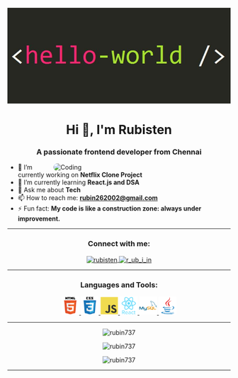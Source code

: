 ![panel](https://github.com/Rubin737/Rubin737/blob/main/panel/cod1.jpg?raw=true)

<h1 align="center">Hi 👋, I'm Rubisten</h1>
<h3 align="center">A passionate frontend developer from Chennai</h3>

<img align="right" alt="Coding" width="400" style="border-radius: 40px" src="https://cdn.dribbble.com/users/1162077/screenshots/3848914/programmer.gif">

- 🔭 I’m currently working on **Netflix Clone Project**
- 🌱 I’m currently learning **React.js and DSA**
- 💬 Ask me about **Tech**
- 📫 How to reach me: **rubin262002@gmail.com**
- ⚡ Fun fact: **My code is like a construction zone: always under improvement.**

---

<h3 align="center">Connect with me:</h3>
<p align="center">
  <a href="https://linkedin.com/in/rubisten" target="blank">
    <img align="center" src="https://raw.githubusercontent.com/rahuldkjain/github-profile-readme-generator/master/src/images/icons/Social/linked-in-alt.svg" alt="rubisten" height="30" width="40" />
  </a>
  <a href="https://instagram.com/r_ub_i_in" target="blank">
    <img align="center" src="https://raw.githubusercontent.com/rahuldkjain/github-profile-readme-generator/master/src/images/icons/Social/instagram.svg" alt="r_ub_i_in" height="30" width="40" />
  </a>
</p>

---

<h3 align="center">Languages and Tools:</h3>
<p align="center">
  <!-- HTML -->
  <a href="https://www.w3.org/html/" target="_blank" rel="noreferrer">
    <img src="https://raw.githubusercontent.com/devicons/devicon/master/icons/html5/html5-original-wordmark.svg" alt="html5" width="40" height="40"/>
  </a>
  <!-- CSS -->
  <a href="https://www.w3schools.com/css/" target="_blank" rel="noreferrer">
    <img src="https://raw.githubusercontent.com/devicons/devicon/master/icons/css3/css3-original-wordmark.svg" alt="css3" width="40" height="40"/>
  </a>
  <!-- JavaScript -->
  <a href="https://developer.mozilla.org/en-US/docs/Web/JavaScript" target="_blank" rel="noreferrer">
    <img src="https://raw.githubusercontent.com/devicons/devicon/master/icons/javascript/javascript-original.svg" alt="javascript" width="40" height="40"/>
  </a>
  <!-- React -->
  <a href="https://reactjs.org/" target="_blank" rel="noreferrer">
    <img src="https://raw.githubusercontent.com/devicons/devicon/master/icons/react/react-original-wordmark.svg" alt="react" width="40" height="40"/>
  </a>
  <!-- SQL -->
  <a href="https://www.mysql.com/" target="_blank" rel="noreferrer">
    <img src="https://raw.githubusercontent.com/devicons/devicon/master/icons/mysql/mysql-original-wordmark.svg" alt="mysql" width="40" height="40"/>
  </a>
  <!-- Java -->
  <a href="https://www.java.com" target="_blank" rel="noreferrer">
    <img src="https://raw.githubusercontent.com/devicons/devicon/master/icons/java/java-original.svg" alt="java" width="40" height="40"/>
  </a>
</p>

---

<div align="center">
  <!-- Most Used Languages -->
  <p>
    <img src="https://github-readme-stats.vercel.app/api/top-langs?username=rubin737&show_icons=true&locale=en&layout=compact" alt="rubin737" />
  </p>
  
  <!-- GitHub Overall Stats -->
  <p>
    <img src="https://github-readme-stats.vercel.app/api?username=rubin737&show_icons=true&locale=en" alt="rubin737" />
  </p>
  
  <!-- GitHub Streak Stats -->
  <p>
    <img src="https://github-readme-streak-stats.herokuapp.com/?user=rubin737&" alt="rubin737" />
  </p>
</div>

---
